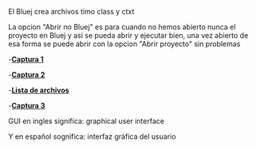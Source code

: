 El Bluej crea archivos timo class y ctxt

La opcion "Abrir no Bluej" es para cuando no hemos abierto nunca el proyecto en Bluej y asi se pueda abrir y ejecutar bien, una vez abierto de esa forma se puede abrir con la opcion "Abrir proyecto" sin problemas

-[**Captura 1**](https://i.imgur.com/uroeFwm.png)

-[**Captura 2**](https://i.imgur.com/FM8fuaK.png)

-[**Lista de archivos**](https://i.imgur.com/Y5uiA84.png)

-[**Captura 3**](https://i.imgur.com/kPWUgRB.png)

GUI en ingles significa: graphical user interface

Y en español sognifica: interfaz gráfica del usuario
